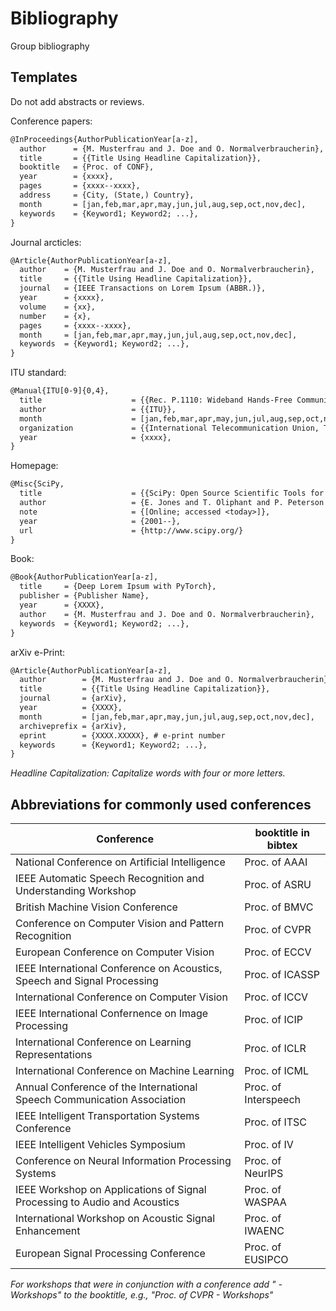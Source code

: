 # Bibliography
Group bibliography

## Templates
Do not add abstracts or reviews.

Conference papers:
```LaTeX
@InProceedings{AuthorPublicationYear[a-z],
  author      = {M. Musterfrau and J. Doe and O. Normalverbraucherin},
  title       = {{Title Using Headline Capitalization}},
  booktitle   = {Proc. of CONF},
  year        = {xxxx},
  pages       = {xxxx--xxxx},
  address     = {City, (State,) Country},
  month       = [jan,feb,mar,apr,may,jun,jul,aug,sep,oct,nov,dec],
  keywords    = {Keyword1; Keyword2; ...},
}
```

Journal arcticles:
```LaTeX
@Article{AuthorPublicationYear[a-z],
  author    = {M. Musterfrau and J. Doe and O. Normalverbraucherin},
  title     = {{Title Using Headline Capitalization}},
  journal 	= {IEEE Transactions on Lorem Ipsum (ABBR.)},
  year      = {xxxx},
  volume    = {xx},
  number    = {x},
  pages     = {xxxx--xxxx},
  month     = [jan,feb,mar,apr,may,jun,jul,aug,sep,oct,nov,dec],
  keywords  = {Keyword1; Keyword2; ...},
}
```

ITU standard:
```LaTeX
@Manual{ITU[0-9]{0,4},
  title                    = {{Rec. P.1110: Wideband Hands-Free Communication in Motor Vehicles}},
  author                   = {{ITU}},
  month                    = [jan,feb,mar,apr,may,jun,jul,aug,sep,oct,nov,dec],
  organization             = {{International Telecommunication Union, Telecommunication Standardization Sector (ITU-T)}},
  year                     = {xxxx},
}
```

Homepage:
```LaTeX
@Misc{SciPy,
  title                    = {{SciPy: Open Source Scientific Tools for Python}},
  author                   = {E. Jones and T. Oliphant and P. Peterson and others},
  note                     = {[Online; accessed <today>]},
  year                     = {2001--},
  url                      = {http://www.scipy.org/}
}
```

Book:
```LaTeX
@Book{AuthorPublicationYear[a-z],
  title     = {Deep Lorem Ipsum with PyTorch},
  publisher = {Publisher Name},
  year      = {XXXX},
  author    = {M. Musterfrau and J. Doe and O. Normalverbraucherin},
  keywords  = {Keyword1; Keyword2; ...},
}
```
arXiv e-Print:
```LaTeX
@Article{AuthorPublicationYear[a-z],
  author        = {M. Musterfrau and J. Doe and O. Normalverbraucherin},
  title         = {{Title Using Headline Capitalization}},
  journal       = {arXiv},
  year          = {XXXX},
  month         = [jan,feb,mar,apr,may,jun,jul,aug,sep,oct,nov,dec],
  archiveprefix = {arXiv},
  eprint        = {XXXX.XXXXX}, # e-print number
  keywords      = {Keyword1; Keyword2; ...},
}
```
*Headline Capitalization: Capitalize words with four or more letters.*

## Abbreviations for commonly used conferences
| Conference                                                               | booktitle in bibtex  |
| ------------------------------------------------------------------------ | -------------------- |
| National Conference on Artificial Intelligence                           | Proc. of AAAI        |
| IEEE Automatic Speech Recognition and Understanding Workshop             | Proc. of ASRU        | 
| British Machine Vision Conference                                        | Proc. of BMVC        | 
| Conference on Computer Vision and Pattern Recognition                    | Proc. of CVPR        |
| European Conference on Computer Vision                                   | Proc. of ECCV        |
| IEEE International Conference on Acoustics, Speech and Signal Processing | Proc. of ICASSP      |
| International Conference on Computer Vision                              | Proc. of ICCV        |
| IEEE International Confernence on Image Processing                       | Proc. of ICIP        |
| International Conference on Learning Representations                     | Proc. of ICLR        |
| International Conference on Machine Learning                             | Proc. of ICML        |
| Annual Conference of the International Speech Communication Association  | Proc. of Interspeech |
| IEEE Intelligent Transportation Systems Conference                       | Proc. of ITSC        |
| IEEE Intelligent Vehicles Symposium                                      | Proc. of IV          |
| Conference on Neural Information Processing Systems                      | Proc. of NeurIPS     |
| IEEE Workshop on Applications of Signal Processing to Audio and Acoustics| Proc. of WASPAA      |
| International Workshop on Acoustic Signal Enhancement                    | Proc. of IWAENC      |
| European Signal Processing Conference                                    | Proc. of EUSIPCO     |


*For workshops that were in conjunction with a conference add " - Workshops" to the booktitle, e.g., "Proc. of CVPR - Workshops"*


